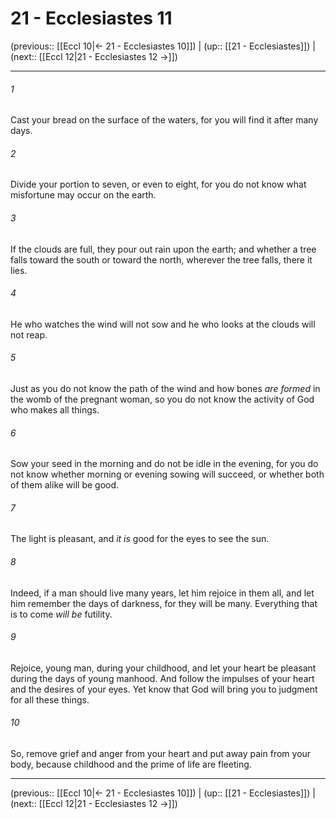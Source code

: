 # 21 - Ecclesiastes 11

(previous:: [[Eccl 10|← 21 - Ecclesiastes 10]]) | (up:: [[21 - Ecclesiastes]]) | (next:: [[Eccl 12|21 - Ecclesiastes 12 →]])

***


###### 1 
Cast your bread on the surface of the waters, for you will find it after many days. 

###### 2 
Divide your portion to seven, or even to eight, for you do not know what misfortune may occur on the earth. 

###### 3 
If the clouds are full, they pour out rain upon the earth; and whether a tree falls toward the south or toward the north, wherever the tree falls, there it lies. 

###### 4 
He who watches the wind will not sow and he who looks at the clouds will not reap. 

###### 5 
Just as you do not know the path of the wind and how bones _are formed_ in the womb of the pregnant woman, so you do not know the activity of God who makes all things. 

###### 6 
Sow your seed in the morning and do not be idle in the evening, for you do not know whether morning or evening sowing will succeed, or whether both of them alike will be good. 

###### 7 
The light is pleasant, and _it is_ good for the eyes to see the sun. 

###### 8 
Indeed, if a man should live many years, let him rejoice in them all, and let him remember the days of darkness, for they will be many. Everything that is to come _will be_ futility. 

###### 9 
Rejoice, young man, during your childhood, and let your heart be pleasant during the days of young manhood. And follow the impulses of your heart and the desires of your eyes. Yet know that God will bring you to judgment for all these things. 

###### 10 
So, remove grief and anger from your heart and put away pain from your body, because childhood and the prime of life are fleeting.

***

(previous:: [[Eccl 10|← 21 - Ecclesiastes 10]]) | (up:: [[21 - Ecclesiastes]]) | (next:: [[Eccl 12|21 - Ecclesiastes 12 →]])
